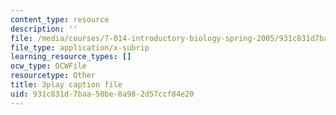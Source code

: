 ```yaml
---
content_type: resource
description: ''
file: /media/courses/7-014-introductory-biology-spring-2005/931c831d7baa50be8a982d57ccf84e20_5_QWoGFUPaI.vtt
file_type: application/x-subrip
learning_resource_types: []
ocw_type: OCWFile
resourcetype: Other
title: 3play caption file
uid: 931c831d-7baa-50be-8a98-2d57ccf84e20
---
```

